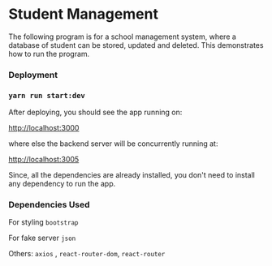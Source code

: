 # Student Management

The following program is for a school management system, where a database of
student can be stored, updated and deleted.
This demonstrates how to run the program.

### Deployment
### `yarn run start:dev`
After deploying, you should see the app running on:

[http://localhost:3000](http://localhost:3000)

where else the backend server will be concurrently running at:

[http://localhost:3005](http://localhost:3005)

Since, all the dependencies are already installed, you don't need to install any dependency to run the
app.

### Dependencies Used
For styling `bootstrap`

For fake server `json`

Others: `axios` , `react-router-dom`, `react-router`



